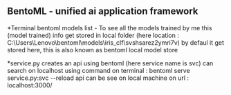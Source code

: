 ## BentoML - unified ai application framework

*Terminal
bentoml models list - To see all the models trained by me
this (model trained) info get stored in local folder (here location : C:\Users\Lenovo\bentoml\models\iris_clf\svshsarez2ymri7v)
by defaul it get stored here, this is also known as bentoml local model store 

*service.py
creates an api using bentoml (here service name is svc)
can search on localhost using command on terminal : bentoml serve service.py:svc --reload
api can be see on local machine on url : localhost:3000/
